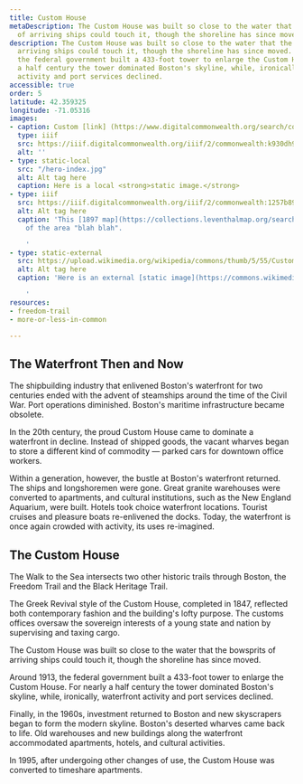 ```yaml
---
title: Custom House
metaDescription: The Custom House was built so close to the water that the bowsprits
  of arriving ships could touch it, though the shoreline has since moved.
description: The Custom House was built so close to the water that the bowsprits of
  arriving ships could touch it, though the shoreline has since moved. Around 1913,
  the federal government built a 433-foot tower to enlarge the Custom House. For nearly
  a half century the tower dominated Boston's skyline, while, ironically, waterfront
  activity and port services declined.
accessible: true
order: 5
latitude: 42.359325
longitude: -71.05316
images:
- caption: Custom [link] (https://www.digitalcommonwealth.org/search/commonwealth:k930dh94z)
  type: iiif
  src: https://iiif.digitalcommonwealth.org/iiif/2/commonwealth:k930dh957
  alt: ''
- type: static-local
  src: "/hero-index.jpg"
  alt: Alt tag here
  caption: Here is a local <strong>static image.</strong>
- type: iiif
  src: https://iiif.digitalcommonwealth.org/iiif/2/commonwealth:1257b896v
  alt: Alt tag here
  caption: 'This [1897 map](https://collections.leventhalmap.org/search/commonwealth:1257b895k)
    of the area "blah blah".

    '
- type: static-external
  src: https://upload.wikimedia.org/wikipedia/commons/thumb/5/55/Custom_House_Tower%2C_Boston%2C_Mass_%28NYPL_b12647398-74363%29.tiff/lossy-page1-680px-Custom_House_Tower%2C_Boston%2C_Mass_%28NYPL_b12647398-74363%29.tiff.jpg
  alt: Alt tag here
  caption: 'Here is an external [static image](https://commons.wikimedia.org/wiki/File:Custom_House_Tower,_Boston,_Mass_(NYPL_b12647398-74363).tiff).

    '
resources:
- freedom-trail
- more-or-less-in-common

---
```

## The Waterfront Then and Now

The shipbuilding industry that enlivened Boston's waterfront for two centuries ended with the advent of steamships around the time of the Civil War. Port operations diminished. Boston's maritime infrastructure became obsolete.

In the 20th century, the proud Custom House came to dominate a waterfront in decline. Instead of shipped goods, the vacant wharves began to store a different kind of commodity — parked cars for downtown office workers.

Within a generation, however, the bustle at Boston's waterfront returned. The ships and longshoremen were gone. Great granite warehouses were converted to apartments, and cultural institutions, such as the New England Aquarium, were built. Hotels took choice waterfront locations. Tourist cruises and pleasure boats re-enlivened the docks. Today, the waterfront is once again crowded with activity, its uses re-imagined.

## The Custom House

The Walk to the Sea intersects two other historic trails through Boston, the Freedom Trail and the Black Heritage Trail.

The Greek Revival style of the Custom House, completed in 1847, reflected both contemporary fashion and the building's lofty purpose. The customs offices oversaw the sovereign interests of a young state and nation by supervising and taxing cargo.

The Custom House was built so close to the water that the bowsprits of arriving ships could touch it, though the shoreline has since moved.

Around 1913, the federal government built a 433-foot tower to enlarge the Custom House. For nearly a half century the tower dominated Boston's skyline, while, ironically, waterfront activity and port services declined.

Finally, in the 1960s, investment returned to Boston and new skyscrapers began to form the modern skyline. Boston's deserted wharves came back to life. Old warehouses and new buildings along the waterfront accommodated apartments, hotels, and cultural activities.

In 1995, after undergoing other changes of use, the Custom House was converted to timeshare apartments.